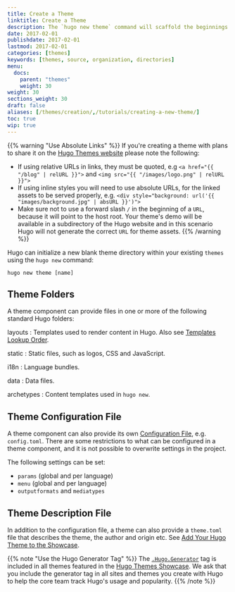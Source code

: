 ```yaml
---
title: Create a Theme
linktitle: Create a Theme
description: The `hugo new theme` command will scaffold the beginnings of a new theme for you to get you on your way.
date: 2017-02-01
publishdate: 2017-02-01
lastmod: 2017-02-01
categories: [themes]
keywords: [themes, source, organization, directories]
menu:
  docs:
    parent: "themes"
    weight: 30
weight: 30
sections_weight: 30
draft: false
aliases: [/themes/creation/,/tutorials/creating-a-new-theme/]
toc: true
wip: true
---
```


{{% warning "Use Absolute Links" %}}
If you're creating a theme with plans to share it on the [Hugo Themes website](https://themes.gohugo.io/) please note the following: 
- If using relative URLs in links, they must be quoted, e.g `<a href="{{ "/blog" | relURL }}">` and `<img src="{{ "/images/logo.png" | relURL }}">`
- If using inline styles you will need to use absolute URLs, for the linked assets to be served properly, e.g. `<div style="background: url('{{ "images/background.jpg" | absURL }}')">`
- Make sure not to use a forward slash `/` in the beginning of a `URL`, because it will point to the host root. Your theme's demo will be available in a subdirectory of the Hugo website and in this scenario Hugo will not generate the correct `URL` for theme assets.
{{% /warning %}}

Hugo can initialize a new blank theme directory within your existing `themes` using the `hugo new` command:

```
hugo new theme [name]
```

## Theme Folders

A theme component can provide files in one or more of the following standard Hugo folders:

layouts
: Templates used to render content in Hugo. Also see [Templates Lookup Order](/templates/lookup-order/).

static
: Static files, such as logos, CSS and JavaScript.

i18n
: Language bundles.

data
: Data files.

archetypes
: Content templates used in `hugo new`.


## Theme Configuration File

A theme component can also provide its own [Configuration File](/getting-started/configuration/), e.g. `config.toml`. There are some restrictions to what can be configured in a theme component, and it is not possible to overwrite settings in the project.

The following settings can be set:

* `params` (global and per language)
* `menu` (global and per language)
* `outputformats` and `mediatypes`


## Theme Description File

In addition to the configuration file, a theme can also provide a `theme.toml` file that describes the theme, the author and origin etc. See [Add Your Hugo Theme to the Showcase](/contribute/themes/).


{{% note "Use the Hugo Generator Tag" %}}
The [`.Hugo.Generator`](/variables/hugo/) tag is included in all themes featured in the [Hugo Themes Showcase](http://themes.gohugo.io). We ask that you include the generator tag in all sites and themes you create with Hugo to help the core team track Hugo's usage and popularity.
{{% /note %}}


